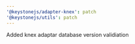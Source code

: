 ```yaml
---
'@keystonejs/adapter-knex': patch
'@keystonejs/utils': patch
---
```


Added knex adaptar database version validiation
